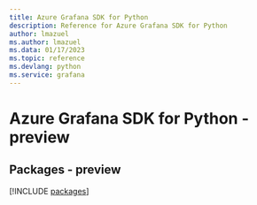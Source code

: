```yaml
---
title: Azure Grafana SDK for Python
description: Reference for Azure Grafana SDK for Python
author: lmazuel
ms.author: lmazuel
ms.data: 01/17/2023
ms.topic: reference
ms.devlang: python
ms.service: grafana
---
```

# Azure Grafana SDK for Python - preview
## Packages - preview
[!INCLUDE [packages](grafana-index.md)]